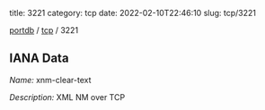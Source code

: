 title: 3221
category: tcp
date: 2022-02-10T22:46:10
slug: tcp/3221

[portdb](/) / [tcp](/category/tcp.html) / 3221


## IANA Data

_Name:_ xnm-clear-text

_Description:_ XML NM over TCP

